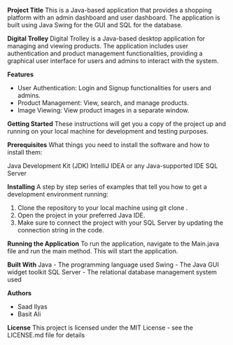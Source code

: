 **Project Title**
This is a Java-based application that provides a shopping platform with an admin dashboard and user dashboard. The application is built using Java Swing for the GUI and SQL for the database.

**Digital Trolley**
Digital Trolley is a Java-based desktop application for managing and viewing products. The application includes user authentication and product management functionalities, providing a graphical user interface for users and admins to interact with the system.

**Features**
- User Authentication: Login and Signup functionalities for users and admins.
- Product Management: View, search, and manage products.
- Image Viewing: View product images in a separate window.

**Getting Started**
These instructions will get you a copy of the project up and running on your local machine for development and testing purposes.  

**Prerequisites**
What things you need to install the software and how to install them:

Java Development Kit (JDK)
IntelliJ IDEA or any Java-supported IDE
SQL Server

**Installing**
A step by step series of examples that tell you how to get a development environment running:  
 1. Clone the repository to your local machine using git clone <repository-link>.
 2. Open the project in your preferred Java IDE.
 3. Make sure to connect the project with your SQL Server by updating the connection string in the code.
    
**Running the Application**
To run the application, navigate to the Main.java file and run the main method. This will start the application.

**Built With**
Java - The programming language used
Swing - The Java GUI widget toolkit
SQL Server - The relational database management system used

**Authors**
 * Saad Ilyas
 * Basit Ali

**License**
This project is licensed under the MIT License - see the LICENSE.md file for details

